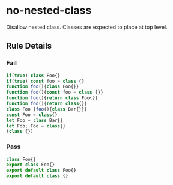 <!-- prettier-ignore-start -->
# no-nested-class

Disallow nested class. Classes are expected to place at top level.

## Rule Details

### Fail

```ts
if(true) class Foo{}
if(true) const foo = class {}
function foo(){class Foo{}}
function foo(){const foo = class {}}
function foo(){return class Foo{}}
function foo(){return class{}}
class Foo {foo(){class Bar{}}}
const Foo = class{}
let Foo = class Bar{}
let Foo; Foo = class{}
(class {})
```

### Pass

```ts
class Foo{}
export class Foo{}
export default class Foo{}
export default class {}
```
<!-- prettier-ignore-end -->
